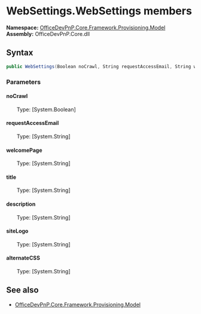 # WebSettings.WebSettings members 
**Namespace:** [OfficeDevPnP.Core.Framework.Provisioning.Model](OfficeDevPnP.Core.Framework.Provisioning.Model.md)  
**Assembly:** OfficeDevPnP.Core.dll  
## Syntax
```C#
public WebSettings(Boolean noCrawl, String requestAccessEmail, String welcomePage, String title, String description, String siteLogo, String alternateCSS)
```
### Parameters
#### noCrawl
&emsp;&emsp;Type: [System.Boolean] 
#### 
#### requestAccessEmail
&emsp;&emsp;Type: [System.String] 
#### 
#### welcomePage
&emsp;&emsp;Type: [System.String] 
#### 
#### title
&emsp;&emsp;Type: [System.String] 
#### 
#### description
&emsp;&emsp;Type: [System.String] 
#### 
#### siteLogo
&emsp;&emsp;Type: [System.String] 
#### 
#### alternateCSS
&emsp;&emsp;Type: [System.String] 
#### 
## See also
- [OfficeDevPnP.Core.Framework.Provisioning.Model](OfficeDevPnP.Core.Framework.Provisioning.Model.md)
